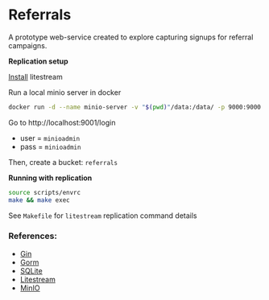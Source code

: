 # Referrals

A prototype web-service created to explore capturing signups for referral campaigns.

**Replication setup**

[Install](https://litestream.io/install/) litestream

Run a local minio server in docker

```sh
docker run -d --name minio-server -v "$(pwd)"/data:/data/ -p 9000:9000 -p 9001:9001 minio/minio server /data --console-address ":9001"'
```

Go to http://localhost:9001/login

- user = `minioadmin`
- pass = `minioadmin`

Then, create a bucket: `referrals`

**Running with replication**

```sh
source scripts/envrc
make && make exec
```

See `Makefile` for `litestream` replication command details

### References:

- [Gin](https://gin-gonic.com)
- [Gorm](https://gorm.io)
- [SQLite](https://www.sqlite.org)
- [Litestream](https://litestream.io)
- [MinIO](https://min.io/)

